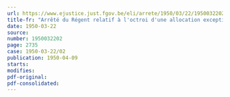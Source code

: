 ```yaml
---
url: https://www.ejustice.just.fgov.be/eli/arrete/1950/03/22/1950032202/justel
title-fr: "Arrêté du Régent relatif à l'octroi d'une allocation exceptionnelle tenant lieu de rééquipement ménager aux bénéficiaires de pensions de vieillesse ou de survie, d'indemnités ou de pensions d'invalidité servies par la Caisse de secours et de prévoyance des marins naviguant sous pavillon belge"
date: 1950-03-22
source:
number: 1950032202
page: 2735
case: 1950-03-22/02
publication: 1950-04-09
starts:
modifies:
pdf-original:
pdf-consolidated:
---
```


